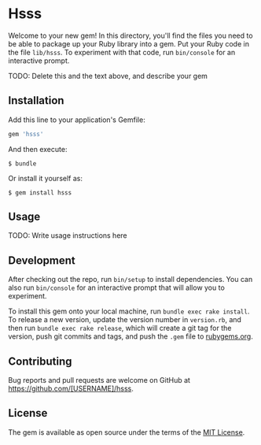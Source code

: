# Hsss

Welcome to your new gem! In this directory, you'll find the files you need to be able to package up your Ruby library into a gem. Put your Ruby code in the file `lib/hsss`. To experiment with that code, run `bin/console` for an interactive prompt.

TODO: Delete this and the text above, and describe your gem

## Installation

Add this line to your application's Gemfile:

```ruby
gem 'hsss'
```

And then execute:

    $ bundle

Or install it yourself as:

    $ gem install hsss

## Usage

TODO: Write usage instructions here

## Development

After checking out the repo, run `bin/setup` to install dependencies. You can also run `bin/console` for an interactive prompt that will allow you to experiment.

To install this gem onto your local machine, run `bundle exec rake install`. To release a new version, update the version number in `version.rb`, and then run `bundle exec rake release`, which will create a git tag for the version, push git commits and tags, and push the `.gem` file to [rubygems.org](https://rubygems.org).

## Contributing

Bug reports and pull requests are welcome on GitHub at https://github.com/[USERNAME]/hsss.


## License

The gem is available as open source under the terms of the [MIT License](http://opensource.org/licenses/MIT).

